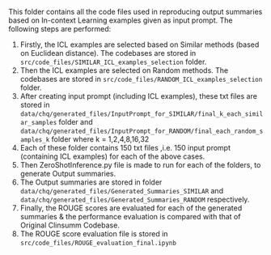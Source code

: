 This folder contains all the code files used in reproducing output summaries based on In-context Learning examples given as input prompt. The following steps are performed: 
1. Firstly,  the ICL examples are selected based on Similar methods (based on Euclidean distance). The codebases are stored in `src/code_files/SIMILAR_ICL_examples_selection` folder.
2. Then the ICL examples are selected on Random methods. The codebases are stored in `src/code_files/RANDOM_ICL_examples_selection` folder.
3. After creating input prompt (including ICL examples), these txt files are stored in `data/chq/generated_files/InputPrompt_for_SIMILAR/final_k_each_similar_samples` folder and  `data/chq/generated_files/InputPrompt_for_RANDOM/final_each_random_samples_k` folder where k = 1,2,4,8,16,32
4. Each of these folder contains 150 txt files ,i.e. 150 input prompt (containing ICL examples) for each of the above cases.
5. Then ZeroShotInference.py file is made to run for each of the folders, to generate Output summaries.
6. The Output summaries are stored in folder `data/chq/generated_files/Generated_Summaries_SIMILAR` and `data/chq/generated_files/Generated_Summaries_RANDOM` respectively.
7. Finally, the ROUGE scores are evaluated for each of the generated summaries & the performance evaluation is compared with that of Original Clinsumm Codebase.
8. The ROUGE score evaluation file is stored in `src/code_files/ROUGE_evaluation_final.ipynb`
